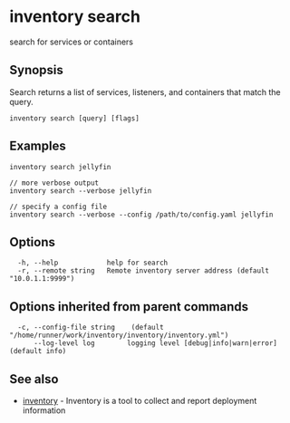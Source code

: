 # inventory search

search for services or containers

## Synopsis

Search returns a list of services, listeners, and containers that match the query.

```
inventory search [query] [flags]
```

## Examples

```
inventory search jellyfin

// more verbose output
inventory search --verbose jellyfin

// specify a config file
inventory search --verbose --config /path/to/config.yaml jellyfin
```

## Options

```
  -h, --help            help for search
  -r, --remote string   Remote inventory server address (default "10.0.1.1:9999")
```

## Options inherited from parent commands

```
  -c, --config-file string    (default "/home/runner/work/inventory/inventory/inventory.yml")
      --log-level log        logging level [debug|info|warn|error] (default info)
```

## See also

* [inventory](inventory.md)	 - Inventory is a tool to collect and report deployment information

